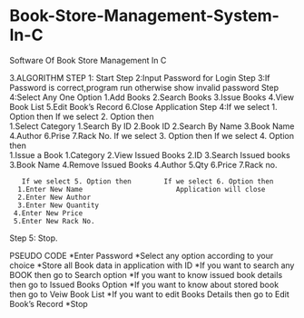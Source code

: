 # Book-Store-Management-System-In-C
Software Of Book Store Management In C


3.ALGORITHM
STEP 1: Start
Step 2:Input Password for Login 
Step 3:If Password is correct,program run otherwise show invalid password
Step 4:Select Any One Option
           1.Add Books
           2.Search Books
           3.Issue Books
           4.View Book List
           5.Edit Book’s Record
           6.Close Application
Step 4:If we select 1. Option then         If we select 2. Option then            
            1.Select Category                           1.Search By ID
            2.Book ID                                         2.Search By Name
           3.Book Name
           4.Author
          6.Prise
          7.Rack No. 
         If we select 3. Option then         If we select 4. Option then         
          1.Issue a Book                              1.Category
          2.View Issued Books                   2.ID
         3.Search Issued books                 3.Book Name
         4.Remove Issued Books              4.Author
                                                                  5.Qty
                                                                  6.Price 
                                                                  7.Rack no.

       If we select 5. Option then        If we select 6. Option then
      1.Enter New Name                       Application will close
      2.Enter New Author
      3.Enter New Quantity
     4.Enter New Price
     5.Enter New Rack No.
Step 5: Stop.




PSEUDO CODE 
*Enter Password
*Select any option according to your choice
*Store all Book data in application with ID
*If you want to search any BOOK then go to Search option
*If you want to know issued book details then go to Issued Books Option
*If you want to know about stored book then go to Veiw Book List
*If you want to edit Books Details then go to Edit Book’s Record
*Stop
